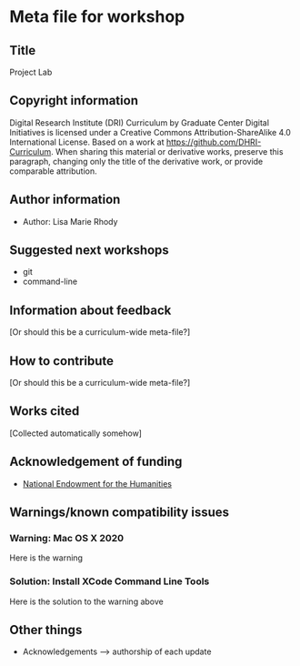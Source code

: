 # Meta file for workshop

## Title

Project Lab

## Copyright information

Digital Research Institute (DRI) Curriculum by Graduate Center Digital Initiatives is licensed under a Creative Commons Attribution-ShareAlike 4.0 International License. Based on a work at https://github.com/DHRI-Curriculum. When sharing this material or derivative works, preserve this paragraph, changing only the title of the derivative work, or provide comparable attribution.

## Author information

- Author: Lisa Marie Rhody

## Suggested next workshops

- git
- command-line

## Information about feedback

[Or should this be a curriculum-wide meta-file?]

## How to contribute

[Or should this be a curriculum-wide meta-file?]

## Works cited

[Collected automatically somehow]

## Acknowledgement of funding

- [National Endowment for the Humanities](https://www.neh.gov/)

## Warnings/known compatibility issues

### Warning: Mac OS X 2020

Here is the warning

### Solution: Install XCode Command Line Tools

Here is the solution to the warning above

## Other things

- Acknowledgements —> authorship of each update
